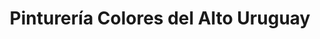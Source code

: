 ---
title: "Pinturería Colores del Alto Uruguay"
url: /25-de-mayo/pintureria-colores-del-alto-uruguay/
shop: pintura
---